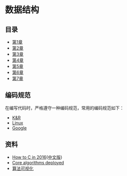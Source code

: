 # 数据结构

## 目录

- [第1章](./chap1)
- [第2章](./chap2)
- [第3章](./chap3)
- [第4章](./chap4)
- [第5章](./chap5)
- [第6章](./chap6)
- [第7章](./chap7)

## 编码规范

在编写代码时，严格遵守一种编码规范，常用的编码规范如下：

- [K&R](https://en.wikipedia.org/wiki/Indentation_style#K&R)
- [Linux](https://www.kernel.org/doc/html/v4.10/process/coding-style.html)
- [Google](https://google.github.io/styleguide/cppguide.html)

## 资料

- [How to C in 2016](https://matt.sh/howto-c)([中文版](http://www.infoq.com/cn/articles/c-language-2016))
- [Core algorithms deployed](https://cstheory.stackexchange.com/questions/19759/core-algorithms-deployed)
- [算法可视化](https://visualgo.net/en)
